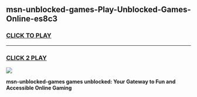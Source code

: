 
## msn-unblocked-games-Play-Unblocked-Games-Online-es8c3
<h3>
<a href="https://premium76.site?title=msn-unblocked-games&ref=24A">CLICK TO PLAY</a></h3>
<hr>

<h3>
<a href="https://premium76.site?title=msn-unblocked-games&ref=24A">CLICK 2 PLAY</a>
  
</h3>

<a href="https://premium76.site?title=msn-unblocked-games&ref=24A"><img src="https://clearcache.store/games.png"></a>


**msn-unblocked-games games unblocked: Your Gateway to Fun and Accessible Online Gaming**
